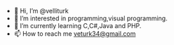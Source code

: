 - 👋 Hi, I’m @velliturk
- 👀 I’m interested in programming,visual programming.
- 🌱 I’m currently learning C,C#,Java and PHP.
- 📫 How to reach me veturk34@gmail.com

<!---
velliturk/velliturk is a ✨ special ✨ repository because its `README.md` (this file) appears on your GitHub profile.
You can click the Preview link to take a look at your changes.
--->
